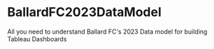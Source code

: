 # BallardFC2023DataModel
All you need to understand Ballard FC's 2023 Data model for building Tableau Dashboards
